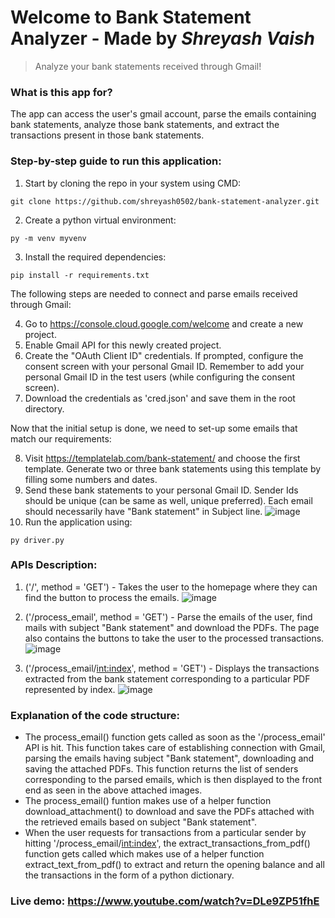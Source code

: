 # Welcome to Bank Statement Analyzer - Made by _Shreyash Vaish_
> Analyze your bank statements received through Gmail!

### What is this app for?
The app can access the user's gmail account, parse the emails containing bank statements, analyze those bank statements, and extract the transactions present in those bank statements.

### Step-by-step guide to run this application:

1. Start by cloning the repo in your system using CMD:
```
git clone https://github.com/shreyash0502/bank-statement-analyzer.git
```
2. Create a python virtual environment:
```
py -m venv myvenv
```
3. Install the required dependencies:
```
pip install -r requirements.txt
```

The following steps are needed to connect and parse emails received through Gmail:

4. Go to https://console.cloud.google.com/welcome and create a new project.
5. Enable Gmail API for this newly created project.
6. Create the "OAuth Client ID" credentials. If prompted, configure the consent screen with your personal Gmail ID. Remember to add your personal Gmail ID in the test users (while configuring the consent screen).
7. Download the credentials as 'cred.json' and save them in the root directory.

Now that the initial setup is done, we need to set-up some emails that match our requirements:

8. Visit https://templatelab.com/bank-statement/ and choose the first template. Generate two or three bank statements using this template by filling some numbers and dates.
9. Send these bank statements to your personal Gmail ID. Sender Ids should be unique (can be same as well, unique preferred). Each email should necessarily have "Bank statement" in Subject line.
![image](https://github.com/shreyash0502/bank-statement-analyzer/assets/56553419/73230316-b207-4267-a4c3-8be1c3683307)
10. Run the application using:
```
py driver.py
```

### APIs Description:
1. ('/', method = 'GET') - Takes the user to the homepage where they can find the button to process the emails.
![image](https://github.com/shreyash0502/bank-statement-analyzer/assets/56553419/fce83a23-f019-4140-8c7e-0e02fdbf6d81)

2. ('/process_email', method = 'GET') - Parse the emails of the user, find mails with subject "Bank statement" and download the PDFs. The page also contains the buttons to take the user to the processed transactions.
![image](https://github.com/shreyash0502/bank-statement-analyzer/assets/56553419/427a7465-2e2f-4bab-b17a-433137fbd1f1)

3. ('/process_email/<int:index>', method = 'GET') - Displays the transactions extracted from the bank statement corresponding to a particular PDF represented by index.
![image](https://github.com/shreyash0502/bank-statement-analyzer/assets/56553419/d7e2de36-3fac-4c6b-8410-acb458576cdb)


### Explanation of the code structure:

* The process_email() function gets called as soon as the '/process_email' API is hit. This function takes care of establishing connection with Gmail, parsing the emails having subject "Bank statement", downloading and saving the attached PDFs. This function returns the list of senders corresponding to the parsed emails, which is then displayed to the front end as seen in the above attached images.
* The process_email() funtion makes use of a helper function download_attachment() to download and save the PDFs attached with the retrieved emails based on subject "Bank statement".
* When the user requests for transactions from a particular sender by hitting '/process_email/<int:index>', the extract_transactions_from_pdf() function gets called which makes use of a helper function extract_text_from_pdf() to extract and return the opening balance and all the transactions in the form of a python dictionary.

### Live demo: https://www.youtube.com/watch?v=DLe9ZP51fhE
